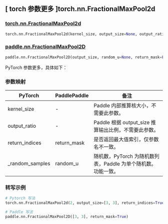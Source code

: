 ## [ torch 参数更多 ]torch.nn.FractionalMaxPool2d

### [torch.nn.FractionalMaxPool2d](https://pytorch.org/docs/stable/generated/torch.nn.FractionalMaxPool2d.html#fractionalmaxpool2d)

```python
torch.nn.FractionalMaxPool2d(kernel_size, output_size=None, output_ratio=None, return_indices=False, _random_samples=None)
```

### [paddle.nn.FractionalMaxPool2D](https://www.paddlepaddle.org.cn/documentation/docs/en/develop/api/paddle/nn/FractionalMaxPool2D_cn.html)

```python
paddle.nn.FractionalMaxPool2D(output_size, random_u=None, return_mask=False, name=None)
```

PyTorch 参数更多，具体如下：

### 参数映射

| PyTorch       | PaddlePaddle | 备注                                                   |
| ------------- | ------------ | ------------------------------------------------------ |
| kernel_size   | -            | Paddle 内部推算核大小，不需要此参数。                       |
| output_ratio  | -            | Paddle 根据 output_size 推算输出比例，不需要此参数。        |
| return_indices | return_mask | 是否返回最大值索引，仅参数名不一致。                         |
| _random_samples | random_u   | 随机数，PyTorch 为随机数列表，Paddle 为单个随机数。功能一致。  |


### 转写示例

```python
# Pytorch 写法
torch.nn.FractionalMaxPool2d(2, output_size=[3, 3], return_indices=True)

# Paddle 写法
paddle.nn.FractionalMaxPool2D([3, 3], return_mask=True)
```
